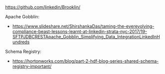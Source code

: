 https://github.com/linkedin/Brooklin/

Apache Gobblin:
- https://www.slideshare.net/ShirshankaDas/taming-the-everevolving-compliance-beast-lessons-learnt-at-linkedin-strata-nyc-2017/19-SFTPJDBCRESTApache_Gobblin_Simplifying_Data_IntegrationLinkedInHundreds

Schema Registry:
- https://hortonworks.com/blog/part-2-hdf-blog-series-shared-schema-registry-important/
